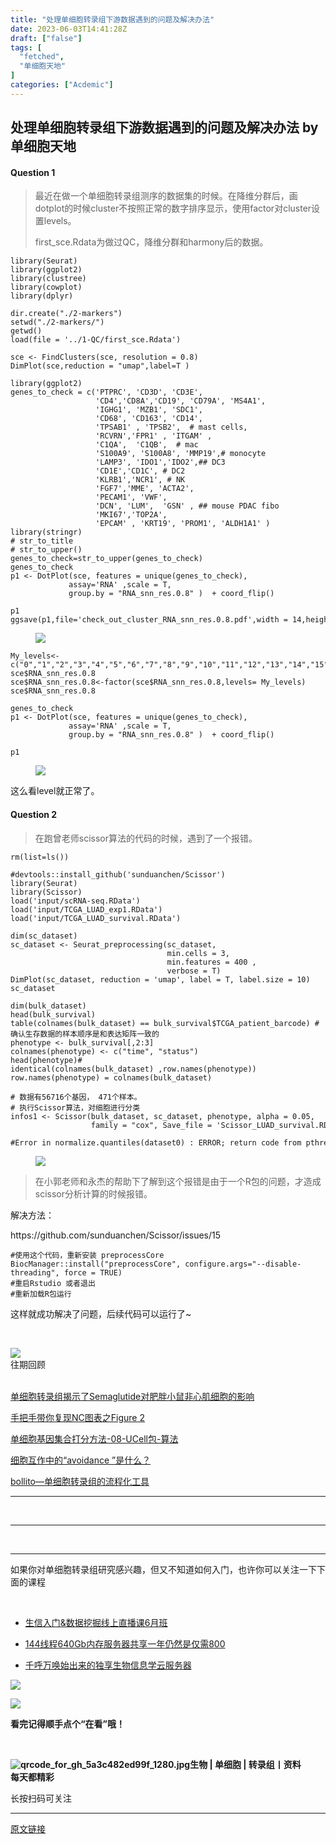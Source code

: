 ```yaml
---
title: "处理单细胞转录组下游数据遇到的问题及解决办法"
date: 2023-06-03T14:41:28Z
draft: ["false"]
tags: [
  "fetched",
  "单细胞天地"
]
categories: ["Acdemic"]
---
```

处理单细胞转录组下游数据遇到的问题及解决办法 by 单细胞天地
------
<div><section data-tool="mdnice编辑器" data-website="https://www.mdnice.com"><h4 data-tool="mdnice编辑器"><span></span>Question 1<span></span></h4><blockquote data-tool="mdnice编辑器"><p>最近在做一个单细胞转录组测序的数据集的时候。在降维分群后，画dotplot的时候cluster不按照正常的数字排序显示，使用factor对cluster设置levels。</p><p>first_sce.Rdata为做过QC，降维分群和harmony后的数据。</p></blockquote><pre data-tool="mdnice编辑器"><span></span><code><span>library</span>(Seurat)<br><span>library</span>(ggplot2)<br><span>library</span>(clustree)<br><span>library</span>(cowplot)<br><span>library</span>(dplyr)<br><br>dir.create(<span>"./2-markers"</span>)<br>setwd(<span>"./2-markers/"</span>)<br>getwd()<br>load(file = <span>'../1-QC/first_sce.Rdata'</span>) <br><br>sce &lt;- FindClusters(sce, resolution = <span>0.8</span>)<br>DimPlot(sce,reduction = <span>"umap"</span>,label=<span>T</span> )<br><br><span>library</span>(ggplot2) <br>genes_to_check = c(<span>'PTPRC'</span>, <span>'CD3D'</span>, <span>'CD3E'</span>, <br>                   <span>'CD4'</span>,<span>'CD8A'</span>,<span>'CD19'</span>, <span>'CD79A'</span>, <span>'MS4A1'</span>,<br>                   <span>'IGHG1'</span>, <span>'MZB1'</span>, <span>'SDC1'</span>,<br>                   <span>'CD68'</span>, <span>'CD163'</span>, <span>'CD14'</span>, <br>                   <span>'TPSAB1'</span> , <span>'TPSB2'</span>,  <span># mast cells,</span><br>                   <span>'RCVRN'</span>,<span>'FPR1'</span> , <span>'ITGAM'</span> ,<br>                   <span>'C1QA'</span>,  <span>'C1QB'</span>,  <span># mac</span><br>                   <span>'S100A9'</span>, <span>'S100A8'</span>, <span>'MMP19'</span>,<span># monocyte</span><br>                   <span>'LAMP3'</span>, <span>'IDO1'</span>,<span>'IDO2'</span>,<span>## DC3 </span><br>                   <span>'CD1E'</span>,<span>'CD1C'</span>, <span># DC2</span><br>                   <span>'KLRB1'</span>,<span>'NCR1'</span>, <span># NK </span><br>                   <span>'FGF7'</span>,<span>'MME'</span>, <span>'ACTA2'</span>,<br>                   <span>'PECAM1'</span>, <span>'VWF'</span>, <br>                   <span>'DCN'</span>, <span>'LUM'</span>,  <span>'GSN'</span> , <span>## mouse PDAC fibo </span><br>                   <span>'MKI67'</span>,<span>'TOP2A'</span>,<br>                   <span>'EPCAM'</span> , <span>'KRT19'</span>, <span>'PROM1'</span>, <span>'ALDH1A1'</span> )<br><span>library</span>(stringr)  <br><span># str_to_title</span><br><span># str_to_upper()</span><br>genes_to_check=str_to_upper(genes_to_check)<br>genes_to_check<br>p1 &lt;- DotPlot(sce, features = unique(genes_to_check),<br>             assay=<span>'RNA'</span> ,scale = <span>T</span>,<br>             group.by = <span>"RNA_snn_res.0.8"</span> )  + coord_flip()<br><br>p1  <br>ggsave(p1,file=<span>'check_out_cluster_RNA_snn_res.0.8.pdf'</span>,width = <span>14</span>,height = <span>10</span>)<br></code></pre><figure data-tool="mdnice编辑器"><img data-ratio="0.7139938712972421" data-src="https://mmbiz.qpic.cn/mmbiz_png/iaRJcrq2Los9EE2wVrtpfwSEbH3bKwPHJxo1KD1Q0Dqkqo3vyaR6icr1hJGh2Q0bFDhoocdGBFN9kf6utf6RyJeg/640?wx_fmt=png" data-type="png" data-w="979" src="https://mmbiz.qpic.cn/mmbiz_png/iaRJcrq2Los9EE2wVrtpfwSEbH3bKwPHJxo1KD1Q0Dqkqo3vyaR6icr1hJGh2Q0bFDhoocdGBFN9kf6utf6RyJeg/640?wx_fmt=png"></figure><pre data-tool="mdnice编辑器"><span></span><code>My_levels&lt;-c(<span>"0"</span>,<span>"1"</span>,<span>"2"</span>,<span>"3"</span>,<span>"4"</span>,<span>"5"</span>,<span>"6"</span>,<span>"7"</span>,<span>"8"</span>,<span>"9"</span>,<span>"10"</span>,<span>"11"</span>,<span>"12"</span>,<span>"13"</span>,<span>"14"</span>,<span>"15"</span>,<span>"16"</span>,<span>"17"</span>,<span>"18"</span>,<span>"19"</span>,<span>"20"</span>,<span>"21"</span>,<span>"22"</span>,<span>"23"</span>,<span>"24"</span>,<span>"25"</span>,<span>"26"</span>,<span>"27"</span>,<span>"28"</span>,<span>"29"</span>,<span>"30"</span>,<span>"31"</span>)<br>sce$RNA_snn_res.0.8<br>sce$RNA_snn_res.0.8&lt;-factor(sce$RNA_snn_res.0.8,levels= My_levels)<br>sce$RNA_snn_res.0.8<br><br>genes_to_check<br>p1 &lt;- DotPlot(sce, features = unique(genes_to_check),<br>             assay=<span>'RNA'</span> ,scale = <span>T</span>,<br>             group.by = <span>"RNA_snn_res.0.8"</span> )  + coord_flip()<br><br>p1  <br></code></pre><figure data-tool="mdnice编辑器"><img data-ratio="0.9386422976501305" data-src="https://mmbiz.qpic.cn/mmbiz_png/iaRJcrq2Los9EE2wVrtpfwSEbH3bKwPHJKwtUPWYAyWvBSoK2SNh9I96xY7gUnO928kzDGlbBdC5pEFWicB8okGw/640?wx_fmt=png" data-type="png" data-w="766" src="https://mmbiz.qpic.cn/mmbiz_png/iaRJcrq2Los9EE2wVrtpfwSEbH3bKwPHJKwtUPWYAyWvBSoK2SNh9I96xY7gUnO928kzDGlbBdC5pEFWicB8okGw/640?wx_fmt=png"></figure><p data-tool="mdnice编辑器">这么看level就正常了。</p><h4 data-tool="mdnice编辑器"><span></span>Question 2<span></span></h4><blockquote data-tool="mdnice编辑器"><p>在跑曾老师scissor算法的代码的时候，遇到了一个报错。</p></blockquote><pre data-tool="mdnice编辑器"><span></span><code>rm(list=ls())<br><br><span>#devtools::install_github('sunduanchen/Scissor')</span><br><span>library</span>(Seurat)<br><span>library</span>(Scissor)<br>load(<span>'input/scRNA-seq.RData'</span>)<br>load(<span>'input/TCGA_LUAD_exp1.RData'</span>)<br>load(<span>'input/TCGA_LUAD_survival.RData'</span>)<br><br>dim(sc_dataset)<br>sc_dataset &lt;- Seurat_preprocessing(sc_dataset, <br>                                   min.cells = <span>3</span>,<br>                                   min.features = <span>400</span> ,<br>                                   verbose = <span>T</span>)<br>DimPlot(sc_dataset, reduction = <span>'umap'</span>, label = <span>T</span>, label.size = <span>10</span>)<br>sc_dataset<br><br>dim(bulk_dataset)<br>head(bulk_survival)<br>table(colnames(bulk_dataset) == bulk_survival$TCGA_patient_barcode) <span>#确认生存数据的样本顺序是和表达矩阵一致的</span><br>phenotype &lt;- bulk_survival[,<span>2</span>:<span>3</span>]<br>colnames(phenotype) &lt;- c(<span>"time"</span>, <span>"status"</span>)<br>head(phenotype)<span>#</span><br>identical(colnames(bulk_dataset) ,row.names(phenotype))<br>row.names(phenotype) = colnames(bulk_dataset)<br><br><span># 数据有56716个基因， 471个样本。</span><br><span># 执行Scissor算法，对细胞进行分类</span><br>infos1 &lt;- Scissor(bulk_dataset, sc_dataset, phenotype, alpha = <span>0.05</span>, <br>                  family = <span>"cox"</span>, Save_file = <span>'Scissor_LUAD_survival.RData'</span>)<br><br><span>#Error in normalize.quantiles(dataset0) : ERROR; return code from pthread_create() is 22</span><br></code></pre><figure data-tool="mdnice编辑器"><img data-ratio="0.1907051282051282" data-src="https://mmbiz.qpic.cn/mmbiz_png/iaRJcrq2Los9EE2wVrtpfwSEbH3bKwPHJzLP3kB7sMVy5JiaVicDyJltPObkKB9tgANdEc6jzxJUygS7MrkOmeLWw/640?wx_fmt=png" data-type="png" data-w="624" src="https://mmbiz.qpic.cn/mmbiz_png/iaRJcrq2Los9EE2wVrtpfwSEbH3bKwPHJzLP3kB7sMVy5JiaVicDyJltPObkKB9tgANdEc6jzxJUygS7MrkOmeLWw/640?wx_fmt=png"></figure><blockquote data-tool="mdnice编辑器"><p>在小郭老师和永杰的帮助下了解到这个报错是由于一个R包的问题，才造成scissor分析计算的时候报错。</p></blockquote><p data-tool="mdnice编辑器">解决方法：</p><p data-tool="mdnice编辑器">https://github.com/sunduanchen/Scissor/issues/15</p><pre data-tool="mdnice编辑器"><span></span><code><span>#使用这个代码，重新安装 preprocessCore </span><br>BiocManager::install(<span>"preprocessCore"</span>, configure.args=<span>"--disable-threading"</span>, force = <span>TRUE</span>)<br><span>#重启Rstudio 或者退出</span><br><span>#重新加载R包运行</span><br></code></pre><p data-tool="mdnice编辑器">这样就成功解决了问题，后续代码可以运行了~</p></section><section><p><br></p><section data-style-type="5" data-tools="新媒体排版" data-id="2440476"><section><section><section><section><img data-ratio="0.9495798319327731" data-src="https://mmbiz.qpic.cn/mmbiz_gif/09gp6SvPE04j3m2v7Hr889icHUyibTOHs8YuUibicl7ibRD0ZwG5pDTjBluRreZvuib1o3BibvLkicYhnA4YW7dQsjn0cA/640?wx_fmt=gif" data-type="gif" data-w="119" data-width="100%" src="https://mmbiz.qpic.cn/mmbiz_gif/09gp6SvPE04j3m2v7Hr889icHUyibTOHs8YuUibicl7ibRD0ZwG5pDTjBluRreZvuib1o3BibvLkicYhnA4YW7dQsjn0cA/640?wx_fmt=gif"></section><section data-brushtype="text">往期回顾</section><section><br></section></section></section></section><section><section data-autoskip="1"><p><a target="_blank" href="http://mp.weixin.qq.com/s?__biz=MzI1Njk4ODE0MQ==&amp;mid=2247513220&amp;idx=1&amp;sn=922e92c0d1f3ee2e9a704dcddbc30d63&amp;chksm=ea1cb206dd6b3b10c29302b8f2f5095fe00960d84d1a68eec28275b6d8832bcf865d2c37b09b&amp;scene=21#wechat_redirect" textvalue="单细胞转录组揭示了Semaglutide对肥胖小鼠非心肌细胞的影响" linktype="text" imgurl="" imgdata="null" data-itemshowtype="0" tab="innerlink" data-linktype="2">单细胞转录组揭示了Semaglutide对肥胖小鼠非心肌细胞的影响</a><br></p><p><a target="_blank" href="http://mp.weixin.qq.com/s?__biz=MzI1Njk4ODE0MQ==&amp;mid=2247513202&amp;idx=1&amp;sn=3f8a4947cce8596f454fb82090f599e0&amp;chksm=ea1cb2f0dd6b3be68237d48393e535a8399b9e0e8a091dcc225b3bce2100c6fc4d31a0fd027b&amp;scene=21#wechat_redirect" textvalue="手把手带你复现NC图表之Figure 2" linktype="text" imgurl="" imgdata="null" data-itemshowtype="0" tab="innerlink" data-linktype="2">手把手带你复现NC图表之Figure 2</a><br></p><p><a target="_blank" href="http://mp.weixin.qq.com/s?__biz=MzI1Njk4ODE0MQ==&amp;mid=2247513143&amp;idx=1&amp;sn=ac15652a0d046d28330676994ff7b1d3&amp;chksm=ea1cb2b5dd6b3ba3c5ea3836fa531a78f40ac0983dcb3f20e9b7027850a1664f536662b94b3f&amp;scene=21#wechat_redirect" textvalue="单细胞基因集合打分方法-08-UCell包-算法" linktype="text" imgurl="" imgdata="null" data-itemshowtype="11" tab="innerlink" data-linktype="2">单细胞基因集合打分方法-08-UCell包-算法</a><br></p><p><a target="_blank" href="http://mp.weixin.qq.com/s?__biz=MzI1Njk4ODE0MQ==&amp;mid=2247513107&amp;idx=1&amp;sn=7b623fd2697efca6e0c67545d5f4c763&amp;chksm=ea1cb291dd6b3b8727f6ceac30d0bcf62397c696665be861e526c45d91cef478b6a0d49e851b&amp;scene=21#wechat_redirect" textvalue="细胞互作中的“avoidance ”是什么？" linktype="text" imgurl="" imgdata="null" data-itemshowtype="0" tab="innerlink" data-linktype="2">细胞互作中的“avoidance ”是什么？</a><br></p><p><a target="_blank" href="http://mp.weixin.qq.com/s?__biz=MzI1Njk4ODE0MQ==&amp;mid=2247512995&amp;idx=1&amp;sn=edbebc945e1de8d0e8e09e9aa4d1ced2&amp;chksm=ea1cb521dd6b3c370ad791e86dbbad69c4199279b555bcf70028d552f48188162a9cb229e5b9&amp;scene=21#wechat_redirect" textvalue="bollito—单细胞转录组的流程化工具" linktype="text" imgurl="" imgdata="null" data-itemshowtype="0" tab="innerlink" data-linktype="2">bollito—单细胞转录组的流程化工具</a><br></p></section></section><hr><p><br></p></section><section data-style-type="5" data-tools="新媒体排版" data-id="2440475"><hr><p><br></p><hr><section><p>如果你对单细胞转录组研究感兴趣，但又不知道如何入门，也许你可以关注一下下面的课程<span></span></p><p><br></p><ul><li><p><a target="_blank" href="http://mp.weixin.qq.com/s?__biz=MzAxMDkxODM1Ng==&amp;mid=2247522216&amp;idx=1&amp;sn=7e8a61383489f4a2c68172c4c436fa83&amp;chksm=9b4bd713ac3c5e0525da8dc1d038854366c4ad643396d3ee67f1e8a117c3657530043dda1b8d&amp;scene=21#wechat_redirect" textvalue="生信入门&amp;数据挖掘线上直播课6月班" linktype="text" imgurl="" imgdata="null" data-itemshowtype="0" tab="innerlink" data-linktype="2" hasload="1">生信入门&amp;数据挖掘线上直播课6月班</a><br></p></li><li><p><a target="_blank" href="http://mp.weixin.qq.com/s?__biz=MzAxMDkxODM1Ng==&amp;mid=2247519765&amp;idx=2&amp;sn=6cb33654c7751f4c3df0f84743f77aaf&amp;chksm=9b4bceaeac3c47b8899afc00077b96357b87a4ed6b75e7c434ba14071fd6c8448e4c218de5e0&amp;scene=21#wechat_redirect" textvalue="144线程640Gb内存服务器共享一年仍然是仅需800" linktype="text" imgurl="" imgdata="null" data-itemshowtype="0" tab="innerlink" data-linktype="2" hasload="1">144线程640Gb内存服务器共享一年仍然是仅需800</a></p></li><li><p><a target="_blank" href="http://mp.weixin.qq.com/s?__biz=MzAxMDkxODM1Ng==&amp;mid=2247519765&amp;idx=1&amp;sn=ce5a8c8182f854c88043059f8c2cb9ff&amp;chksm=9b4bceaeac3c47b88c19941d43dbb1401f3a92206481a0afc41159927868199643f795d62a7e&amp;scene=21#wechat_redirect" textvalue="千呼万唤始出来的独享生物信息学云服务器" linktype="text" imgurl="" imgdata="null" data-itemshowtype="0" tab="innerlink" data-linktype="2" hasload="1">千呼万唤始出来的独享生物信息学云服务器</a></p></li></ul><p><img data-ratio="1" data-src="https://mmbiz.qpic.cn/mmbiz_gif/4TKeL1ZejtlKxOib5kmKX6ic6eX0w0WK5jvhtz9yBRsO3OI4yr6S5iaLNM7AbAeuPDHXMvDdur2DRz9wyiax4lEviag/640?wx_fmt=gif" data-type="gif" data-w="240" src="https://mmbiz.qpic.cn/mmbiz_gif/4TKeL1ZejtlKxOib5kmKX6ic6eX0w0WK5jvhtz9yBRsO3OI4yr6S5iaLNM7AbAeuPDHXMvDdur2DRz9wyiax4lEviag/640?wx_fmt=gif"><br></p><p><img data-ratio="0.05278592375366569" data-src="https://mmbiz.qpic.cn/mmbiz/4TKeL1Zejtlq03ZOSZiaTlic1MxgdKiaxTbOZ7ZSe0Xx1Ca8xF3L6Nyj1FYUajtYrSmRIHyZVSsAve0EAvEicZONpg/640?wx_fmt=jpeg" data-type="other" data-w="341" src="https://mmbiz.qpic.cn/mmbiz/4TKeL1Zejtlq03ZOSZiaTlic1MxgdKiaxTbOZ7ZSe0Xx1Ca8xF3L6Nyj1FYUajtYrSmRIHyZVSsAve0EAvEicZONpg/640?wx_fmt=jpeg"></p><p><strong><span>看完记得顺手点个</span></strong><span><strong><span>“在看”</span></strong></span><strong><span>哦！</span></strong></p></section><section><section data-id="93668"><section><section data-width="95%"><section><section><section data-width="38%"><section><section data-tools="135编辑器" data-id="93668"><section><section data-width="95%"><section><section><section data-width="61.8%"><section><section><section><p><br></p><span><strong data-burshtype="text"><img data-copyright="0" data-cropselx1="0" data-cropselx2="109" data-cropsely1="0" data-cropsely2="109" data-ratio="1" data-src="https://mmbiz.qpic.cn/mmbiz/siaia0BDGJdjRMGrkqo64BGKecYk4akuHpGHVQs7FeOpY7eWbIPGC1tRw5Tw0oEPmx053mR9FTVerWvhuZchIpZw/640?wx_fmt=jpeg" data-type="other" data-w="258" title="qrcode_for_gh_5a3c482ed99f_1280.jpg" src="https://mmbiz.qpic.cn/mmbiz/siaia0BDGJdjRMGrkqo64BGKecYk4akuHpGHVQs7FeOpY7eWbIPGC1tRw5Tw0oEPmx053mR9FTVerWvhuZchIpZw/640?wx_fmt=jpeg"><strong data-burshtype="text">生物</strong><strong data-burshtype="text"> | 单细胞 | 转录组丨资料</strong></strong></span></section><section><span><strong data-burshtype="text">每天都精彩</strong></span></section></section></section><section><section><section><section><section><section><p><span>长按扫码可关注</span></p></section></section></section></section></section></section></section></section></section></section></section></section></section></section></section></section></section></section></section></section></section></section><p><mp-style-type data-value="10000"></mp-style-type></p></div>  
<hr>
<a href="https://mp.weixin.qq.com/s/J8ia22UIHkD-AIK6JnIk-A",target="_blank" rel="noopener noreferrer">原文链接</a>
